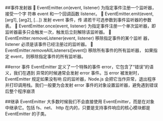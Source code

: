 ##事件发射器
 EventEmitter.on(event, listener) 为指定事件注册一个监听器，接受一个字
符串 event 和一个回调函数 listener。
 EventEmitter.emit(event, [arg1], [arg2], [...]) 发射 event 事件，传
递若干可选参数到事件监听器的参数表。
 EventEmitter.once(event, listener) 为指定事件注册一个单次监听器，即
监听器最多只会触发一次，触发后立刻解除该监听器。
 EventEmitter.removeListener(event, listener) 移除指定事件的某个监听
器，listener 必须是该事件已经注册过的监听器。
 EventEmitter.removeAllListeners([event]) 移除所有事件的所有监听器，
如果指定 event，则移除指定事件的所有监听器。

##error 事件
EventEmitter 定义了一个特殊的事件 error，它包含了“错误”的语义，我们在遇到
异常的时候通常会发射 error 事件。当 error 被发射时，EventEmitter 规定如果没有响
应的监听器，Node.js 会把它当作异常，退出程序并打印调用栈。我们一般要为会发射 error
事件的对象设置监听器，避免遇到错误后整个程序崩溃

##继承 EventEmitter
大多数时候我们不会直接使用 EventEmitter，而是在对象中继承它。包括 fs、net、
http 在内的，只要是支持事件响应的核心模块都是 EventEmitter 的子类。
